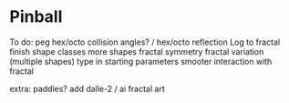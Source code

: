 # Pinball
To do:
peg hex/octo
collision angles? / hex/octo reflection
Log to fractal finish
shape classes
more shapes
fractal symmetry
fractal variation (multiple shapes)
type in starting parameters
smooter interaction with fractal

extra:
paddles?
add dalle-2 / ai fractal art
